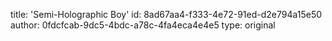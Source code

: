 title: 'Semi-Holographic Boy'
id: 8ad67aa4-f333-4e72-91ed-d2e794a15e50
author: 0fdcfcab-9dc5-4bdc-a78c-4fa4eca4e4e5
type: original
